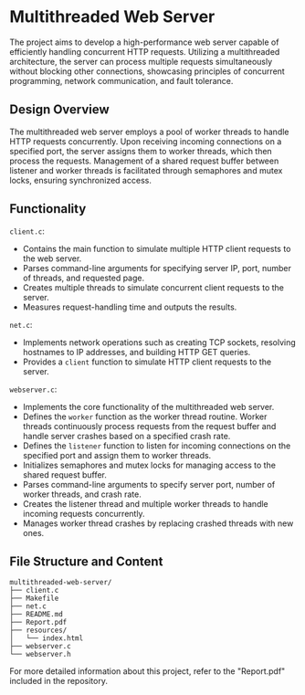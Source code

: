 # Multithreaded Web Server
The project aims to develop a high-performance web server capable of efficiently handling concurrent HTTP requests. Utilizing a multithreaded architecture, the server can process multiple requests simultaneously without blocking other connections, showcasing principles of concurrent programming, network communication, and fault tolerance.

## Design Overview
The multithreaded web server employs a pool of worker threads to handle HTTP requests concurrently. Upon receiving incoming connections on a specified port, the server assigns them to worker threads, which then process the requests. Management of a shared request buffer between listener and worker threads is facilitated through semaphores and mutex locks, ensuring synchronized access.

## Functionality
`client.c`:
- Contains the main function to simulate multiple HTTP client requests to the web server.
- Parses command-line arguments for specifying server IP, port, number of threads, and requested page.
- Creates multiple threads to simulate concurrent client requests to the server.
- Measures request-handling time and outputs the results.

`net.c`:
- Implements network operations such as creating TCP sockets, resolving hostnames to IP addresses, and building HTTP GET queries.
- Provides a `client` function to simulate HTTP client requests to the server.

`webserver.c`:
- Implements the core functionality of the multithreaded web server.
- Defines the `worker` function as the worker thread routine. Worker threads continuously process requests from the request buffer and handle server crashes based on a specified crash rate.
- Defines the `listener` function to listen for incoming connections on the specified port and assign them to worker threads.
- Initializes semaphores and mutex locks for managing access to the shared request buffer.
- Parses command-line arguments to specify server port, number of worker threads, and crash rate.
- Creates the listener thread and multiple worker threads to handle incoming requests concurrently.
- Manages worker thread crashes by replacing crashed threads with new ones.

## File Structure and Content
```
multithreaded-web-server/
├── client.c
├── Makefile
├── net.c
├── README.md
├── Report.pdf
├── resources/
│   └── index.html
├── webserver.c
└── webserver.h
```

For more detailed information about this project, refer to the "Report.pdf" included in the repository.
